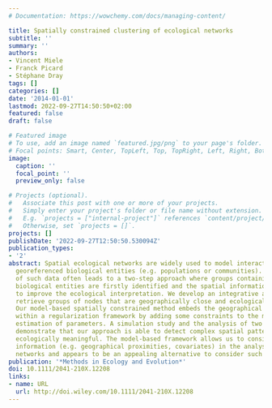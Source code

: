 ```yaml
---
# Documentation: https://wowchemy.com/docs/managing-content/

title: Spatially constrained clustering of ecological networks
subtitle: ''
summary: ''
authors:
- Vincent Miele
- Franck Picard
- Stéphane Dray
tags: []
categories: []
date: '2014-01-01'
lastmod: 2022-09-27T14:50:50+02:00
featured: false
draft: false

# Featured image
# To use, add an image named `featured.jpg/png` to your page's folder.
# Focal points: Smart, Center, TopLeft, Top, TopRight, Left, Right, BottomLeft, Bottom, BottomRight.
image:
  caption: ''
  focal_point: ''
  preview_only: false

# Projects (optional).
#   Associate this post with one or more of your projects.
#   Simply enter your project's folder or file name without extension.
#   E.g. `projects = ["internal-project"]` references `content/project/deep-learning/index.md`.
#   Otherwise, set `projects = []`.
projects: []
publishDate: '2022-09-27T12:50:50.530094Z'
publication_types:
- '2'
abstract: Spatial ecological networks are widely used to model interactions between
  georeferenced biological entities (e.g. populations or communities). The analysis
  of such data often leads to a two-step approach where groups containing similar
  biological entities are firstly identified and the spatial information is used afterwards
  to improve the ecological interpretation. We develop an integrative approach to
  retrieve groups of nodes that are geographically close and ecologically similar.
  Our model-based spatially constrained method embeds the geographical information
  within a regularization framework by adding some constraints to the maximum likelihood
  estimation of parameters. A simulation study and the analysis of two real data sets
  demonstrate that our approach is able to detect complex spatial patterns that are
  ecologically meaningful. The model-based framework allows us to consider external
  information (e.g. geographical proximities, covariates) in the analysis of ecological
  networks and appears to be an appealing alternative to consider such data.
publication: '*Methods in Ecology and Evolution*'
doi: 10.1111/2041-210X.12208
links:
- name: URL
  url: http://doi.wiley.com/10.1111/2041-210X.12208
---
```

